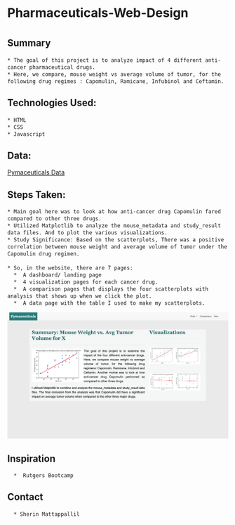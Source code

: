 # Pharmaceuticals-Web-Design
#
   ## Summary
    * The goal of this project is to analyze impact of 4 different anti-cancer pharmaceutical drugs. 
    * Here, we compare, mouse weight vs average volume of tumor, for the following drug regimes : Capomulin, Ramicane, Infubinol and Ceftamin. 
    
   ## Technologies Used:
    * HTML
    * CSS
    * Javascript
    
  ## Data:
   [Pymaceuticals Data](https://github.com/sherinmatt/matplotlib-challenge)
    
   ## Steps Taken:
    * Main goal here was to look at how anti-cancer drug Capomulin fared compared to other three drugs.
    * Utilized Matplotlib to analyze the mouse_metadata and study_result data files. And to plot the various visualizations.
    * Study Significance: Based on the scatterplots, There was a positive correlation between mouse weight and average volume of tumor under the Capomulin drug regimen.

    * So, in the website, there are 7 pages:
      *  A dashboard/ landing page
      *  4 visualization pages for each cancer drug.
      *  A comparison pages that displays the four scatterplots with analysis that shows up when we click the plot.
      *  A data page with the table I used to make my scatterplots.

  ![alt](https://github.com/sherinmatt/Pharmaceuticals-Web-Design/blob/main/Resources/images/Pymaceuticals_img.png)

   ## Inspiration
      *  Rutgers Bootcamp

   ## Contact
      * Sherin Mattappallil
  
